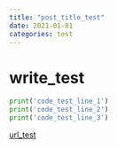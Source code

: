 ```yaml
---
title: "post_title_test"
date: 2021-01-01
categories: test
---
```


# write_test

```python
print('code_test_line_1')
print('code_test_line_2')
print('code_test_line_3')
```

[url_test](https://keinohne.github.io/)
